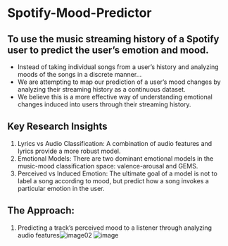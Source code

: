 # Spotify-Mood-Predictor

## To use the music streaming history of a Spotify user to predict the user’s emotion and mood.

- Instead of taking individual songs from a user’s history and analyzing moods of the songs in a discrete manner…
- We are attempting to map our prediction of a user’s mood changes by analyzing their streaming history as a continuous dataset.
- We believe this is a more effective way of understanding emotional changes induced into users through their streaming history.

## Key Research Insights
1. Lyrics vs Audio Classification: A combination of audio features and lyrics provide a more robust model. 
2. Emotional Models: There are two dominant emotional models in the music-mood classification space: valence-arousal and GEMS. 
3. Perceived vs Induced Emotion: The ultimate goal of a model is not to label a song according to mood, but predict how a song invokes a particular emotion in the user. 

## The Approach: 
 1. Predicting a track’s perceived mood to a listener through analyzing audio features![image](https://user-images.githubusercontent.com/62847225/122662333-c89ac400-d1af-11eb-8ce5-77dcd1efec64.png)02
![image](https://user-images.githubusercontent.com/62847225/122662337-d3edef80-d1af-11eb-9037-b6880000065a.png)

